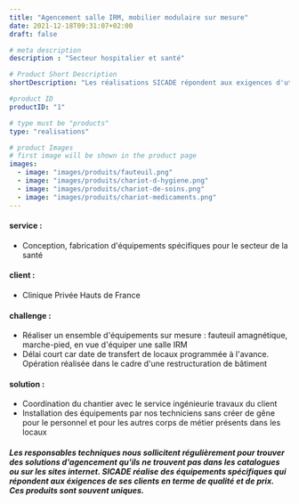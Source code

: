 ```yaml
---
title: "Agencement salle IRM, mobilier modulaire sur mesure"
date: 2021-12-18T09:31:07+02:00
draft: false

# meta description
description : "Secteur hospitalier et santé"

# Product Short Description
shortDescription: "Les réalisations SICADE répondent aux exigences d'utilisation à proximité d'une IRM;  Elles sont en résine ou en métaux non magnétique comme le laiton. Exemple d'équipements : fauteuil roulant amagnétique, fauteuil de transfert amagnétique, brancard amagnétique, chariot de soins amagnetique, mobilier amagnétique, tabouret amagnétique, porte-sérum amagnétique, marche-pied amagnétique, guéridon amagnétique, poubelle amagnétique, paillasse, panier, caisson, support sonde, armoire à pharmacie, rack, rayonnage, portique, plan de travail, rail, tablette, claustra, paravent plombé, support mural pour tabliers plombés, Isolation de salle en BA 13 plombé"

#product ID
productID: "1"

# type must be "products"
type: "realisations"

# product Images
# first image will be shown in the product page
images:
  - image: "images/produits/fauteuil.png"
  - image: "images/produits/chariot-d-hygiene.png"
  - image: "images/produits/chariot-de-soins.png"
  - image: "images/produits/chariot-medicaments.png"
---
```


#### service :
* Conception, fabrication d'équipements spécifiques pour le secteur de la santé  

#### client :
* Clinique Privée Hauts de France 

#### challenge :
* Réaliser un ensemble d'équipements sur mesure : fauteuil amagnétique, marche-pied, en vue d'équiper une salle IRM
* Délai court car date de transfert de locaux programmée à l'avance. Opération réalisée dans le cadre d'une restructuration de bâtiment

#### solution :
* Coordination du chantier avec le service ingénieurie travaux du client
* Installation des équipements par nos techniciens sans créer de gêne pour le personnel et pour les autres corps de métier présents dans les locaux

##### Les responsables techniques nous sollicitent régulièrement pour trouver des solutions d'agencement qu'ils ne trouvent pas dans les catalogues ou sur les sites internet. SICADE réalise des équipements spécifiques qui répondent aux éxigences de ses clients en terme de qualité et de prix. Ces produits sont souvent uniques.
